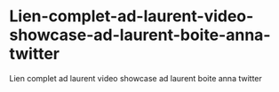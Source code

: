 # Lien-complet-ad-laurent-video-showcase-ad-laurent-boite-anna-twitter
Lien complet ad laurent video showcase ad laurent boite anna twitter
